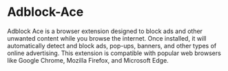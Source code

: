 # Adblock-Ace
Adblock Ace is a browser extension designed to block ads and other unwanted content while you browse the internet. Once installed, it will automatically detect and block ads, pop-ups, banners, and other types of online advertising. This extension is compatible with popular web browsers like Google Chrome, Mozilla Firefox, and Microsoft Edge.
